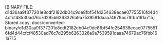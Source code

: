 [BINARY FILE: d1d30aa9f377201e8cdf2182db04c9de8fbf54fd254638ecae07755516fd4d44cfcf48530ad76c7d295b6263326a9a7539591daaa74679ac76fbb161a715]
Stored copy: docs/converted-binary/d1d30aa9f377201e8cdf2182db04c9de8fbf54fd254638ecae07755516fd4d44cfcf48530ad76c7d295b6263326a9a7539591daaa74679ac76fbb161a715
